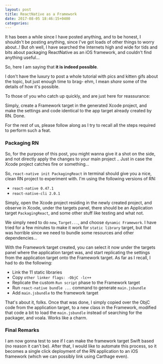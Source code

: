 ```yaml
---
layout: post
title: ReactNative as a Framework
date: 2017-08-05 18:46:15+0400
categories: 
---
```


It has been a while since I have posted anything, and to be honest, I shouldn't be posting anything, since I've got loads of other things to worry about..! But oh well, I have searched the Internets high and wide for tids and bits about packaging ReactNative as an iOS framework, and couldn't find anything useful...

So, here I am saying that **it is indeed possible**.

I don't have the luxury to post a whole tutorial with pics and kitten gifs about the topic, but just enough time to brag- ehm, I mean _share_ some of the details of how it's possible.

To those of you who catch up quickly, and are just here for reassurance:

Simply, create a Framework target in the generated Xcode project, and make the settings and code identical to the app target already created by RN. Done.

For the rest of us, please follow along as I try to recall all the steps required to perform such a feat.

### Packaging RN

So, for the purpose of this post, you might wanna give it a shot on the side, and not directly apply the changes to your main project .. Just in case the Xcode project catches fire or something...

So, `react-native init PackagingReact` in terminal should give you a nice, clean RN project to experiment with. I'm using the following versions of RN:

- `react-native 0.47.1`
- `react-native-cli 2.0.1`

Simply, open the Xcode project residing in the newly created project, and observe in Xcode, under the targets panel, there should be an Application target `PackagingReact`, and some other stuff like testing and what not.

We simply need to do `new`, `Target...`, and choose `dynamic Framework`. I have tried for a few minutes to make it work for `static library` target, but that was horrible since we need to bundle some resources and other dependencies...

With the Framework target created, you can select it now under the targets panel where the application target was, and start replicating the settings from the application target onto the Framework target. As far as I recall, I had to do the following:

- Link the 11 static libraries
- Copy `other linker flags: -ObjC -lc++`
- Replicate the custom `Run script` phase to the Framework target
- Run `react-native bundle ...` command to generate `main.jsbundle`
- Add `main.jsbundle` to the framework target

That's about it, folks. Once that was done, I simply copied over the ObjC code from the application target, to a new class in the Framework, modified that code a bit to load the `main.jsbundle` instead of searching for the packager, and voala. Works like a charm.

### Final Remarks

I am now gonna test to see if I can make the framework target Swift based (no reason it can't be). After that, I would like to automate this process, so it becomes a single click deployment of the RN application to an iOS framework (which we can possibly link using Carthage even).
